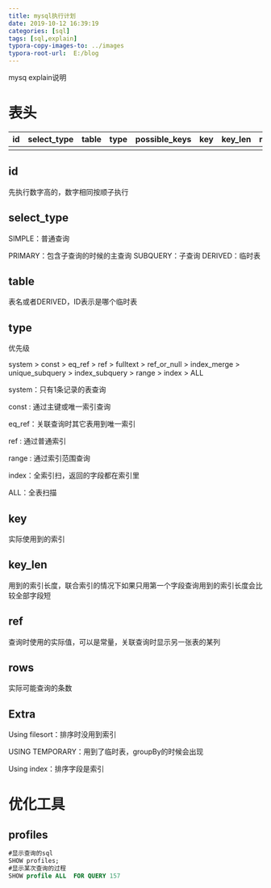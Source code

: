 ```yaml
---
title: mysql执行计划
date: 2019-10-12 16:39:19
categories: [sql]
tags: [sql,explain]
typora-copy-images-to: ../images
typora-root-url:  E:/blog
---
```


mysq explain说明

<!--more-->

# 表头

| id | select_type | table | type | possible_keys | key  | key_len | ref  | rows | Extra |
|---- |----| ---- | ---- | ---- | ---| --- | ---  | --- | --- |
| || ||  | |  | || |

## id

先执行数字高的，数字相同按顺子执行

## select_type

SIMPLE：普通查询

PRIMARY：包含子查询的时候的主查询
SUBQUERY：子查询
DERIVED：临时表

## table

表名或者DERIVED<ID>，ID表示是哪个临时表

## type

优先级

system > const > eq_ref > ref > fulltext > ref_or_null > index_merge > unique_subquery > index_subquery > range > index > ALL



system：只有1条记录的表查询

const : 通过主键或唯一索引查询

eq_ref：关联查询时其它表用到唯一索引

ref : 通过普通索引

range : 通过索引范围查询

index：全索引扫，返回的字段都在索引里

ALL：全表扫描

## key

实际使用到的索引

## key_len

用到的索引长度，联合索引的情况下如果只用第一个字段查询用到的索引长度会比较全部字段短

## ref

查询时使用的实际值，可以是常量，关联查询时显示另一张表的某列

## rows

实际可能查询的条数

## Extra

Using filesort：排序时没用到索引

USING TEMPORARY：用到了临时表，groupBy的时候会出现

Using index：排序字段是索引

# 优化工具

## profiles

```sql
#显示查询的sql
SHOW profiles;
#显示某次查询的过程
SHOW profile ALL  FOR QUERY 157 
```



